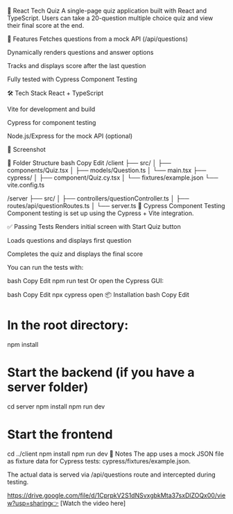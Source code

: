 🧠 React Tech Quiz
A single-page quiz application built with React and TypeScript. Users can take a 20-question multiple choice quiz and view their final score at the end.

🚀 Features
Fetches questions from a mock API (/api/questions)

Dynamically renders questions and answer options

Tracks and displays score after the last question

Fully tested with Cypress Component Testing

🛠️ Tech Stack
React + TypeScript

Vite for development and build

Cypress for component testing

Node.js/Express for the mock API (optional)

📸 Screenshot

📂 Folder Structure
bash
Copy
Edit
/client
  ├── src/
  │   ├── components/Quiz.tsx
  │   ├── models/Question.ts
  │   └── main.tsx
  ├── cypress/
  │   ├── component/Quiz.cy.tsx
  │   └── fixtures/example.json
  └── vite.config.ts

/server
  ├── src/
  │   ├── controllers/questionController.ts
  │   ├── routes/api/questionRoutes.ts
  │   └── server.ts
🧪 Cypress Component Testing
Component testing is set up using the Cypress + Vite integration.

✅ Passing Tests
Renders initial screen with Start Quiz button

Loads questions and displays first question

Completes the quiz and displays the final score

You can run the tests with:

bash
Copy
Edit
npm run test
Or open the Cypress GUI:

bash
Copy
Edit
npx cypress open
📦 Installation
bash
Copy
Edit
# In the root directory:
npm install

# Start the backend (if you have a server folder)
cd server
npm install
npm run dev

# Start the frontend
cd ../client
npm install
npm run dev
📝 Notes
The app uses a mock JSON file as fixture data for Cypress tests: cypress/fixtures/example.json.

The actual data is served via /api/questions route and intercepted during testing.

https://drive.google.com/file/d/1CprpkV2S1dNSvxgbkMta37sxDlZOQx00/view?usp=sharing👉 [Watch the video here]